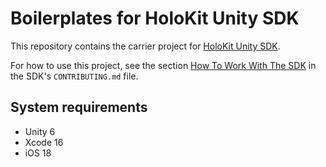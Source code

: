 # Boilerplates for HoloKit Unity SDK

This repository contains the carrier project for [HoloKit Unity SDK](https://github.com/holokit/holokit-unity-sdk). 

For how to use this project, see the section [How To Work With The SDK](https://github.com/holokit/holokit-unity-sdk/blob/main/CONTRIBUTING.md#How-To-Work-With-The-SDK) in the SDK's `CONTRIBUTING.md` file.

## System requirements

- Unity 6
- Xcode 16
- iOS 18


